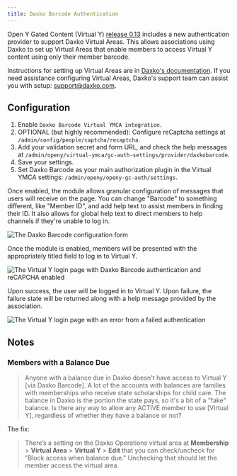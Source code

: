 ```yaml
---
title: Daxko Barcode Authentication
---
```


Open Y Gated Content (Virtual Y) [release 0.13](https://github.com/ymcatwincities/openy_gated_content/releases/tag/0.13) includes a new authentication provider to support Daxko Virtual Areas. This allows associations using Daxko to set up Virtual Areas that enable members to access Virtual Y content using only their member barcode.

Instructions for setting up Virtual Areas are in [Daxko's documentation](./Daxko%20Operations%20-%20Virtual%20Check%20In%20-%20Barcode.pdf). If you need assistance configuring Virtual Areas, Daxko's support team can assist you with setup: [support@daxko.com](mailto:support@daxko.com).

## Configuration

1.  Enable `Daxko Barcode Virtual YMCA integration`.
2.  OPTIONAL (but highly recommended): Configure reCaptcha settings at `/admin/config/people/captcha/recaptcha`.
3.  Add your validation secret and form URL, and check the help messages at `/admin/openy/virtual-ymca/gc-auth-settings/provider/daxkobarcode`.
4.  Save your settings.
5.  Set Daxko Barcode as your main authorization plugin in the Virtual YMCA settings: `/admin/openy/openy-gc-auth/settings`.

Once enabled, the module allows granular configuration of messages that users will receive on the page. You can change "Barcode" to something different, like "Member ID", and add help text to assist members in finding their ID. It also allows for global help text to direct members to help channels if they're unable to log in.

![The Daxko Barcode configuration form](./daxko-barcode-config.png)

Once the module is enabled, members will be presented with the appropriately titled field to log in to Virtual Y.

![The Virtual Y login page with Daxko Barcode authentication and reCAPCHA enabled](./daxko-barcode-login.png)

Upon success, the user will be logged in to Virtual Y. Upon failure, the failure state will be returned along with a help message provided by the association.

![The Virtual Y login page with an error from a failed authentication](./daxko-barcode-error.png)

## Notes

### Members with a Balance Due

> Anyone with a balance due in Daxko doesn't have access to Virtual Y [via Daxko Barcode]. A lot of the accounts with balances are families with memberships who receive state scholarships for child care. The balance in Daxko is the portion the state pays, so it's a bit of a "fake" balance. Is there any way to allow any ACTIVE member to use [Virtual Y], regardless of whether they have a balance or not?

The fix:

> There’s a setting on the Daxko Operations virtual area at **Membership** > **Virtual Area** > **Virtual Y** > **Edit** that you can check/uncheck for "Block access when balance due." Unchecking that should let the member access the virtual area.
